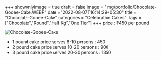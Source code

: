 +++
showonlyimage = true
draft = false
image = "img/portfolio/Chocolate-Gooee-Cake.WEBP"
date ="2022-08-07T16:14:29+05:30"
title = "Chocolate-Gooee-Cake"
categories = "Celebration Cakes"
Tags = ["Chocolate","Round","Half Kg","One Tier"]
+++
price : ₹450 per pound
<!--more-->
![Chocolate-Gooee-Cake](/img/portfolio/Chocolate-Gooee-Cake.WEBP)
* 1 pound cake price serves 8-10 persons : 450
* 2 pound cake price serves 10-20 persons : 900
* 3 pound cake price serves 20-30 persons : 1350
